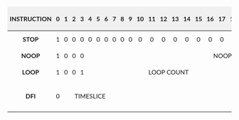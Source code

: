<style type="text/css">
.tg  {border-collapse:collapse;border-spacing:0;width:100%;}
.tg td{border:.05rem solid var(--md-typeset-table-color);font-family:Lato;font-size:14px;
  overflow:hidden;padding:10px 5px;word-break:normal;}
.tg th{border:.05rem solid var(--md-typeset-table-color);font-family:Lato;font-size:14px;
  font-weight:normal;overflow:hidden;padding:10px 5px;word-break:normal;}
.tg .tg-wa1i{font-weight:bold;text-align:center;vertical-align:middle}
.tg .tg-f9t6{background-color:rgba(183,183,183,.2);font-weight:bold;text-align:center;vertical-align:middle}
.tg .tg-nrix{text-align:center;vertical-align:middle}
.tg .tg-7zrl{text-align:center;vertical-align:bottom}
.tg .tg-8d8j{text-align:center;vertical-align:bottom}
</style>
<table class="tg"><thead>
  <tr>
    <th class="tg-f9t6"><span style="font-weight:bold;background-color:rgba(183,183,183,.0)">INSTRUCTION</span></th>
    <th class="tg-f9t6"><span style="font-weight:bold;background-color:rgba(183,183,183,.0)">0</span></th>
    <th class="tg-f9t6"><span style="font-weight:bold;background-color:rgba(183,183,183,.0)">1</span></th>
    <th class="tg-f9t6"><span style="font-weight:bold;background-color:rgba(183,183,183,.0)">2</span></th>
    <th class="tg-f9t6"><span style="font-weight:bold;background-color:rgba(183,183,183,.0)">3</span></th>
    <th class="tg-f9t6"><span style="font-weight:bold;background-color:rgba(183,183,183,.0)">4</span></th>
    <th class="tg-f9t6"><span style="font-weight:bold;background-color:rgba(183,183,183,.0)">5</span></th>
    <th class="tg-f9t6"><span style="font-weight:bold;background-color:rgba(183,183,183,.0)">6</span></th>
    <th class="tg-f9t6"><span style="font-weight:bold;background-color:rgba(183,183,183,.0)">7</span></th>
    <th class="tg-f9t6"><span style="font-weight:bold;background-color:rgba(183,183,183,.0)">8</span></th>
    <th class="tg-f9t6"><span style="font-weight:bold;background-color:rgba(183,183,183,.0)">9</span></th>
    <th class="tg-f9t6"><span style="font-weight:bold;background-color:rgba(183,183,183,.0)">10</span></th>
    <th class="tg-f9t6"><span style="font-weight:bold;background-color:rgba(183,183,183,.0)">11</span></th>
    <th class="tg-f9t6"><span style="font-weight:bold;background-color:rgba(183,183,183,.0)">12</span></th>
    <th class="tg-f9t6"><span style="font-weight:bold;background-color:rgba(183,183,183,.0)">13</span></th>
    <th class="tg-f9t6"><span style="font-weight:bold;background-color:rgba(183,183,183,.0)">14</span></th>
    <th class="tg-f9t6"><span style="font-weight:bold;background-color:rgba(183,183,183,.0)">15</span></th>
    <th class="tg-f9t6"><span style="font-weight:bold;background-color:rgba(183,183,183,.0)">16</span></th>
    <th class="tg-f9t6"><span style="font-weight:bold;background-color:rgba(183,183,183,.0)">17</span></th>
    <th class="tg-f9t6"><span style="font-weight:bold;background-color:rgba(183,183,183,.0)">18</span></th>
    <th class="tg-f9t6"><span style="font-weight:bold;background-color:rgba(183,183,183,.0)">19</span></th>
    <th class="tg-f9t6"><span style="font-weight:bold;background-color:rgba(183,183,183,.0)">20</span></th>
    <th class="tg-f9t6"><span style="font-weight:bold;background-color:rgba(183,183,183,.0)">21</span></th>
    <th class="tg-f9t6"><span style="font-weight:bold;background-color:rgba(183,183,183,.0)">22</span></th>
    <th class="tg-f9t6"><span style="font-weight:bold;background-color:rgba(183,183,183,.0)">23</span></th>
    <th class="tg-f9t6"><span style="font-weight:bold;background-color:rgba(183,183,183,.0)">24</span></th>
    <th class="tg-f9t6"><span style="font-weight:bold;background-color:rgba(183,183,183,.0)">25</span></th>
    <th class="tg-f9t6"><span style="font-weight:bold;background-color:rgba(183,183,183,.0)">26</span></th>
    <th class="tg-f9t6"><span style="font-weight:bold;background-color:rgba(183,183,183,.0)">27</span></th>
    <th class="tg-f9t6"><span style="font-weight:bold;background-color:rgba(183,183,183,.0)">28</span></th>
    <th class="tg-f9t6"><span style="font-weight:bold;background-color:rgba(183,183,183,.0)">29</span></th>
    <th class="tg-f9t6"><span style="font-weight:bold;background-color:rgba(183,183,183,.0)">30</span></th>
    <th class="tg-f9t6"><span style="font-weight:bold;background-color:rgba(183,183,183,.0)">31</span></th>
    <th class="tg-f9t6"><span style="font-weight:bold;background-color:rgba(183,183,183,.0)">32-39</span></th>
    <th class="tg-f9t6"><span style="font-weight:bold;background-color:rgba(183,183,183,.0)">40-63</span></th>
    <th class="tg-f9t6"><span style="font-weight:bold;background-color:rgba(183,183,183,.0)">64-71</span></th>
    <th class="tg-f9t6"><span style="font-weight:bold;background-color:rgba(183,183,183,.0)">72-95</span></th>
    <th class="tg-f9t6"><span style="font-weight:bold;background-color:rgba(183,183,183,.0)">96-103</span></th>
    <th class="tg-f9t6"><span style="font-weight:bold;background-color:rgba(183,183,183,.0)">104-127</span></th>
  </tr>
</thead>
<tbody>
  <tr>
    <td class="tg-wa1i"><span style="font-weight:bold">STOP</span></td>
    <td class="tg-nrix">1</td>
    <td class="tg-nrix">0</td>
    <td class="tg-nrix">0</td>
    <td class="tg-nrix">0</td>
    <td class="tg-nrix">0</td>
    <td class="tg-nrix">0</td>
    <td class="tg-nrix">0</td>
    <td class="tg-nrix">0</td>
    <td class="tg-nrix">0</td>
    <td class="tg-nrix">0</td>
    <td class="tg-nrix">0</td>
    <td class="tg-nrix">0</td>
    <td class="tg-nrix">0</td>
    <td class="tg-nrix">0</td>
    <td class="tg-nrix">0</td>
    <td class="tg-nrix">0</td>
    <td class="tg-nrix">0</td>
    <td class="tg-nrix">0</td>
    <td class="tg-nrix">0</td>
    <td class="tg-nrix">0</td>
    <td class="tg-nrix">0</td>
    <td class="tg-nrix">0</td>
    <td class="tg-nrix">0</td>
    <td class="tg-nrix">0</td>
    <td class="tg-nrix">0</td>
    <td class="tg-nrix">0</td>
    <td class="tg-nrix">0</td>
    <td class="tg-nrix">0</td>
    <td class="tg-nrix">0</td>
    <td class="tg-nrix">0</td>
    <td class="tg-nrix">0</td>
    <td class="tg-nrix">0</td>
    <td class="tg-7zrl">X</td>
    <td class="tg-7zrl">X</td>
    <td class="tg-7zrl">X</td>
    <td class="tg-7zrl">X</td>
    <td class="tg-7zrl">X</td>
    <td class="tg-7zrl">X</td>
  </tr>
  <tr>
    <td class="tg-wa1i"><span style="font-weight:bold">NOOP</span></td>
    <td class="tg-nrix">1</td>
    <td class="tg-nrix">0</td>
    <td class="tg-nrix">0</td>
    <td class="tg-nrix">0</td>
    <td class="tg-nrix" colspan="28">NOOP TIMESLICE</td>
    <td class="tg-7zrl">X</td>
    <td class="tg-7zrl">X</td>
    <td class="tg-7zrl">X</td>
    <td class="tg-7zrl">X</td>
    <td class="tg-7zrl">X</td>
    <td class="tg-7zrl">X</td>
  </tr>
  <tr>
    <td class="tg-wa1i"><span style="font-weight:bold">LOOP</span></td>
    <td class="tg-nrix">1</td>
    <td class="tg-nrix">0</td>
    <td class="tg-nrix">0</td>
    <td class="tg-nrix">1</td>
    <td class="tg-8d8j" colspan="16">LOOP COUNT</td>
    <td class="tg-nrix" colspan="12">LOOP JUMP</td>
    <td class="tg-7zrl">X</td>
    <td class="tg-7zrl">X</td>
    <td class="tg-7zrl">X</td>
    <td class="tg-7zrl">X</td>
    <td class="tg-7zrl">X</td>
    <td class="tg-7zrl">X</td>
  </tr>
  <tr>
    <td class="tg-wa1i"><span style="font-weight:bold">DFI</span></td>
    <td class="tg-nrix">0</td>
    <td class="tg-nrix" colspan="7">TIMESLICE</td>
    <td class="tg-8d8j" colspan="24">DFI PHASE 0</td>
    <td class="tg-7zrl">X</td>
    <td class="tg-8d8j">DFI PHASE 1</td>
    <td class="tg-7zrl">X</td>
    <td class="tg-8d8j">DFI PHASE 2</td>
    <td class="tg-7zrl">X</td>
    <td class="tg-8d8j">DFI PHASE 3</td>
  </tr>
</tbody></table>
